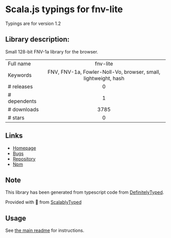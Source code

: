 
# Scala.js typings for fnv-lite

Typings are for version 1.2

## Library description:
Small 128-bit FNV-1a library for the browser.

|                    |                 |
| ------------------ | :-------------: |
| Full name          | fnv-lite |
| Keywords           | FNV, FNV-1a, Fowler-Noll-Vo, browser, small, lightweight, hash |
| # releases         | 0 |
| # dependents       | 1 |
| # downloads        | 3785 |
| # stars            | 0 |

## Links
- [Homepage](https://github.com/casetext/fnv-lite)
- [Bugs](https://github.com/casetext/fnv-lite/issues)
- [Repository](https://github.com/casetext/fnv-lite)
- [Npm](https://www.npmjs.com/package/fnv-lite)
    


## Note
This library has been generated from typescript code from [DefinitelyTyped](https://definitelytyped.org).

Provided with :purple_heart: from [ScalablyTyped](https://github.com/oyvindberg/ScalablyTyped)

## Usage
See [the main readme](../../readme.md) for instructions.


